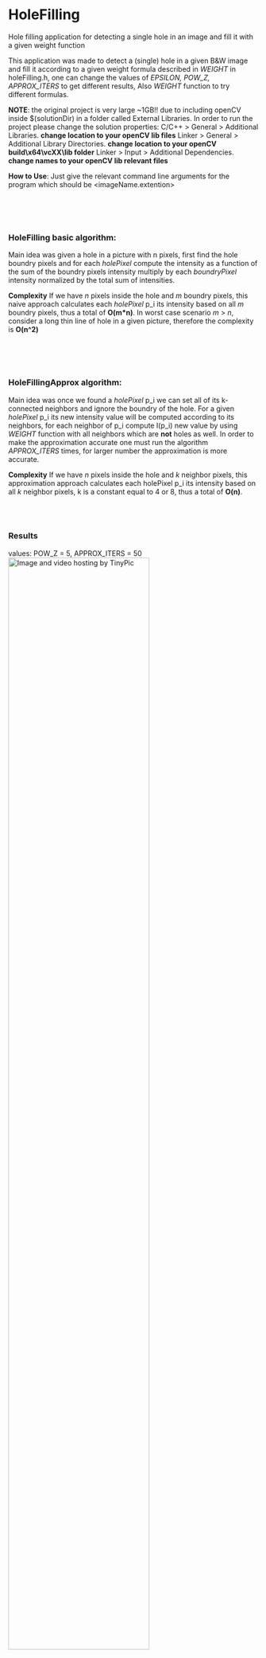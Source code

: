 # HoleFilling
Hole filling application for detecting a single hole in an image and fill it with a given weight function


This application was made to detect a (single) hole in a given B&W image and fill it according to a given weight formula
described in <i>WEIGHT</i> in holeFilling.h, one can change the values of <i>EPSILON, POW_Z, APPROX_ITERS</i> to get different results,
Also <i>WEIGHT</i> function to try different formulas.


<b>NOTE</b>: the original project is very large ~1GB!! due to including openCV inside $(solutionDir) in a folder called
             External Libraries. In order to run the project please change the solution properties:
             C/C++ > General > Additional Libraries.              <b>change location to your openCV lib files</b>
             Linker > General > Additional Library Directories.   <b>change location to your openCV build\x64\vcXX\lib folder</b>
             Linker > Input > Additional Dependencies.            <b>change names to your openCV lib relevant files</b>


<b>How to Use</b>: Just give the relevant command line arguments for the program which should be <imageName.extention> <k-connection>

<br><br><br>
### HoleFilling basic algorithm:
  Main idea was given a hole in a picture with n pixels, first find the hole boundry pixels and for each <i>holePixel</i>
  compute the intensity as a function of the sum of the boundry pixels intensity multiply by each <i>boundryPixel</i> intensity
  normalized by the total sum of intensities.
  
  <b>Complexity</b>
  If we have <i>n</i> pixels inside the hole and <i>m</i> boundry pixels, this naive approach calculates each <i>holePixel</i> p_i
  its intensity based on all <i>m</i> boundry pixels, thus a total of <b>O(m*n)</b>.
  In worst case scenario <i>m</i> > <i>n</i>, consider a long thin line of hole in a given picture, therefore the complexity 
  is <b>O(n^2)</b>

<br><br><br>
### HoleFillingApprox algorithm:
  Main idea was once we found a <i>holePixel</i> p_i we can set all of its k-connected neighbors and ignore the boundry of the hole.
  For a given <i>holePixel</i> p_i its new intensity value will be computed according to its neighbors, for each neighbor of 
  p_i compute I(p_i) new value by using <i>WEIGHT</i> function with all neighbors which are <b>not</b> holes as well.
  In order to make the approximation accurate one must run the algorithm <i>APPROX_ITERS</i> times, for larger number the
  approximation is more accurate.
 
  <b>Complexity</b>
  If we have <i>n</i> pixels inside the hole and <i>k</i> neighbor pixels, this approximation approach calculates each holePixel 
  p_i its intensity based on all <i>k</i> neighbor pixels, k is a constant equal to 4 or 8, thus a total of <b>O(n)</b>.
  
<br><br>
### Results

values:
  POW_Z = 5,  APPROX_ITERS = 50
  <br>
<a href="http://tinypic.com?ref=2jamdfc" target="_blank"><img src="http://i65.tinypic.com/2jamdfc.jpg" border="0" alt="Image and video hosting by TinyPic" width="75%"></a>


<br>
values:
  POW_Z = 50,  APPROX_ITERS = 5
  <br>
<a href="http://tinypic.com?ref=5kiyhs" target="_blank"><img src="http://i64.tinypic.com/5kiyhs.jpg" border="0" alt="Image and video hosting by TinyPic" width="75%"></a>


<br>
values:
  POW_Z = 10,  APPROX_ITERS = 100
  <br>
<a href="http://tinypic.com?ref=24xnwaw" target="_blank"><img src="http://i64.tinypic.com/24xnwaw.jpg" border="0" alt="Image and video hosting by TinyPic" width="75%"></a>


<br>
values:
  POW_Z = 100,  APPROX_ITERS = 10
  <br>
<a href="http://tinypic.com?ref=1231g5h" target="_blank"><img src="http://i64.tinypic.com/1231g5h.jpg" border="0" alt="Image and video hosting by TinyPic" width="75%"></a>

